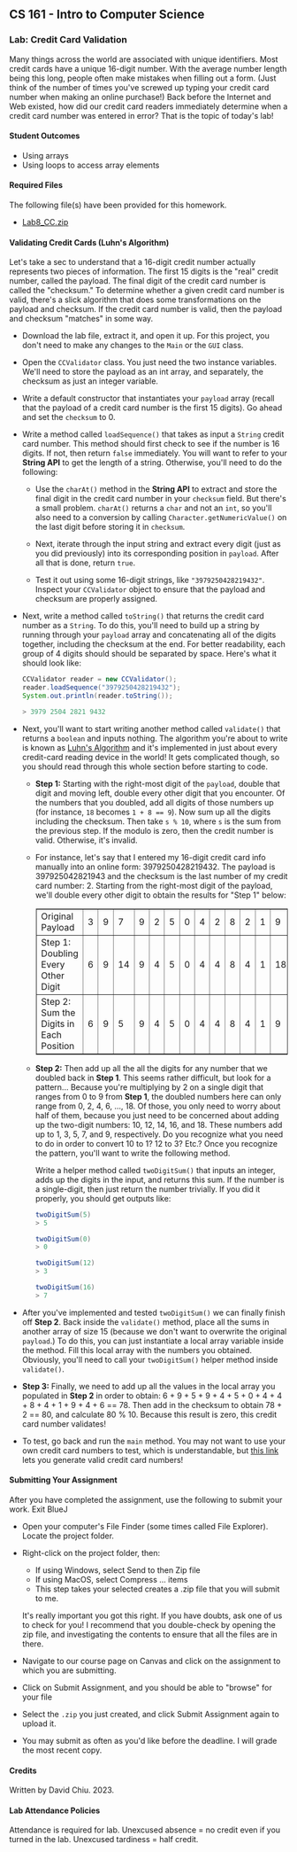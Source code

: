 ## CS 161 - Intro to Computer Science

### Lab: Credit Card Validation

Many things across the world are associated with unique identifiers. Most credit cards have a unique 16-digit number. With the average number length being this long,  people often make mistakes when filling out a form. (Just think of the number of times you've screwed up typing your credit card number when making an online purchase!) Back before the Internet and Web existed, how did our credit card readers immediately determine when a credit card number was entered in error? That is the topic of today's lab!




#### Student Outcomes

- Using arrays
- Using loops to access array elements

#### Required Files

The following file(s) have been provided for this homework.

- [Lab8_CC.zip](Lab8_CC.zip)

#### Validating Credit Cards (Luhn's Algorithm)

Let's take a sec to understand that a 16-digit credit number actually represents two pieces of information. The first 15 digits is the "real" credit number, called the payload. The final digit of the credit card number is called the "checksum." To determine whether a given credit card number is valid, there's a slick algorithm that does some transformations on the payload and checksum. If the credit card number is valid, then the payload and checksum "matches" in some way.

- Download the lab file, extract it, and open it up. For this project, you don't need to make any changes to the `Main` or the `GUI` class. 

- Open the `CCValidator` class. You just need the two instance variables. We'll need to store the payload as an int array, and separately, the checksum as just an integer variable.

- Write a default constructor that instantiates your `payload` array (recall that the payload of a credit card number is the first 15 digits). Go ahead and set the `checksum` to 0.

- Write a method called `loadSequence()` that takes as input a `String` credit card number. This method should first check to see if the number is 16 digits. If not, then return `false` immediately. You will want to refer to your **String API** to get the length of a string. Otherwise, you'll need to do the following:

  - Use the `charAt()` method in the **String API** to extract and store the final digit in the credit card number in your `checksum` field. But there's a small problem. `charAt()` returns a `char` and not an `int`, so you'll also need to a conversion by calling `Character.getNumericValue()` on the last digit before storing it in `checksum`.

  - Next, iterate through the input string and extract every digit (just as you did previously) into its corresponding position in `payload`. After all that is done, return `true`.

  - Test it out using some 16-digit strings, like `"3979250428219432"`. Inspect your `CCValidator` object to ensure that the payload and checksum are properly assigned.

- Next, write a method called `toString()` that returns the credit card number as a `String`. To do this, you'll need to build up a string by running through your `payload` array and concatenating all of the digits together, including the checksum at the end. For better readability, each group of 4 digits should should be separated by space. Here's what it should look like:

    ```java
    CCValidator reader = new CCValidator();
    reader.loadSequence("3979250428219432");
    System.out.println(reader.toString());

    > 3979 2504 2821 9432
    ```
    
- Next, you'll want to start writing another method called `validate()` that returns a `boolean` and inputs nothing. The algorithm you're about to write is known as [Luhn's Algorithm](https://en.wikipedia.org/wiki/Luhn_algorithm) and it's implemented in just about every credit-card reading device in the world! It gets complicated though, so you should read through this whole section before starting to code.

  - **Step 1:** Starting with the right-most digit of the `payload`, double that digit and moving left,  double every other digit that you encounter. Of the numbers that you doubled, add all digits of those numbers up (for instance, `18` becomes `1 + 8 == 9`). Now sum up all the digits including the checksum. Then take `s % 10`, where `s` is the sum from the previous step. If the modulo is zero, then the credit number is valid. Otherwise, it's invalid.

  - For instance, let's say that I entered my 16-digit credit card info manually into an online form: 3979250428219432. The payload is 397925042821943 and the checksum is the last number of my credit card number: 2. Starting from the right-most digit of the payload, we'll double every other digit to obtain the results for "Step 1" below:

    <table border="1">
      <tr>
        <td>Original Payload</td>
        <td>3</td>
        <td>9</td>
        <td>7</td>
        <td>9</td>
        <td>2</td>
        <td>5</td>
        <td>0</td>
        <td>4</td>
        <td>2</td>
        <td>8</td>
        <td>2</td>
        <td>1</td>
        <td>9</td>
        <td>4</td>
        <td>3</td>
      </tr>
      <tr>
        <td>Step 1: Doubling Every Other Digit</td>
        <td>6</td>
        <td>9</td>
        <td>14</td>
        <td>9</td>
        <td>4</td>
        <td>5</td>
        <td>0</td>
        <td>4</td>
        <td>4</td>
        <td>8</td>
        <td>4</td>
        <td>1</td>
        <td>18</td>
        <td>4</td>
        <td>6</td>
      </tr>
      <tr>
        <td>Step 2: Sum the Digits in Each Position</td>
        <td>6</td>
        <td>9</td>
        <td>5</td>
        <td>9</td>
        <td>4</td>
        <td>5</td>
        <td>0</td>
        <td>4</td>
        <td>4</td>
        <td>8</td>
        <td>4</td>
        <td>1</td>
        <td>9</td>
        <td>4</td>
        <td>6</td>
      </tr>
      </table>


  - **Step 2:** Then add up all the all the digits for any number that we doubled back in **Step 1**. This seems rather difficult, but look for a pattern... Because you're multiplying by 2 on a single digit that ranges from 0 to 9 from **Step 1**, the doubled numbers here can only range from 0, 2, 4, 6, ..., 18. Of those, you only need to worry about half of them, because you just need to be concerned about adding up the two-digit numbers: 10, 12, 14, 16, and 18. These numbers add up to 1, 3, 5, 7, and 9, respectively. Do you recognize what you need to do in order to convert 10 to 1? 12 to 3? Etc.? Once you recognize the pattern, you'll want to write the following method.

    Write a helper method called `twoDigitSum()` that inputs an integer, adds up the digits in the input, and returns this sum. If the number is a single-digit, then just return the number trivially. If you did it properly, you should get outputs like:

      ```java
      twoDigitSum(5)
      > 5

      twoDigitSum(0)
      > 0

      twoDigitSum(12)
      > 3

      twoDigitSum(16)
      > 7
      ```

- After you've implemented and tested `twoDigitSum()` we can finally finish off **Step 2**. Back inside the `validate()` method, place all the sums in another array of size 15 (because we don't want to overwrite the original `payload`.) To do this, you can just instantiate a local array variable inside the method. Fill this local array with the numbers you obtained. Obviously, you'll need to call your `twoDigitSum()` helper method inside `validate()`.

- **Step 3:** Finally, we need to add up all the values in the local array you populated in **Step 2** in order to obtain: 6 + 9 + 5 + 9 + 4 + 5 + 0 + 4 + 4 + 8 + 4 + 1 + 9 + 4 + 6 == 78. Then add in the checksum to obtain 78 + 2 == 80, and calculate 80 % 10. Because this result is zero, this credit card number validates!

- To test, go back and run the `main` method. You may not want to use your own credit card numbers to test, which is understandable, but <a href="https://www.dcode.fr/luhn-algorithm">this link</a>
	lets you generate  valid credit card numbers! 


#### Submitting Your Assignment

After you have completed the assignment, use the following to submit your work.
Exit BlueJ

- Open your computer's File Finder (some times called File Explorer). Locate the project folder.

- Right-click on the project folder, then:

  - If using Windows, select Send to then Zip file
  - If using MacOS, select Compress ... items
  - This step takes your selected creates a .zip file that you will submit to me.

  It's really important you got this right. If you have doubts, ask one of us to check for you! I recommend that you double-check by opening the zip file, and investigating the contents to ensure that all the files are in there.

- Navigate to our course page on Canvas and click on the assignment to which you are submitting.

- Click on Submit Assignment, and you should be able to "browse" for your file

- Select the `.zip` you just created, and click Submit Assignment again to upload it.

- You may submit as often as you'd like before the deadline. I will grade the most recent copy.

#### Credits

Written by David Chiu. 2023.

#### Lab Attendance Policies

Attendance is required for lab. Unexcused absence = no credit even if you turned in the lab. Unexcused tardiness = half credit.
